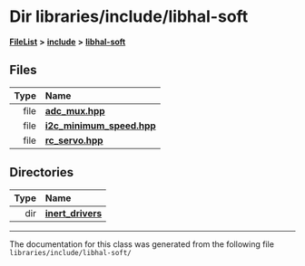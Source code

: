 

# Dir libraries/include/libhal-soft



[**FileList**](files.md) **>** [**include**](dir_cba0faac6e93618a6e2539705915bd70.md) **>** [**libhal-soft**](dir_d4bad6877cf31bc2d39b696d7a305013.md)












## Files

| Type | Name |
| ---: | :--- |
| file | [**adc\_mux.hpp**](adc__mux_8hpp.md) <br> |
| file | [**i2c\_minimum\_speed.hpp**](i2c__minimum__speed_8hpp.md) <br> |
| file | [**rc\_servo.hpp**](rc__servo_8hpp.md) <br> |


## Directories

| Type | Name |
| ---: | :--- |
| dir | [**inert\_drivers**](dir_140c0a66abe76384f84bfc7661372b14.md) <br> |

























































------------------------------
The documentation for this class was generated from the following file `libraries/include/libhal-soft/`

